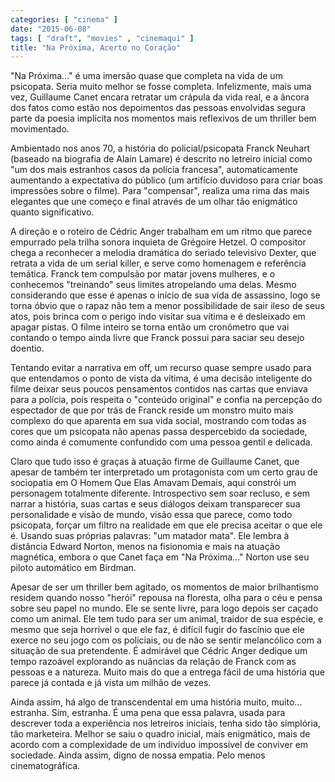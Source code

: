 ```yaml
---
categories: [ "cinema" ]
date: "2015-06-08"
tags: [ "draft", "movies" , "cinemaqui" ]
title: "Na Próxima, Acerto no Coração"
---
```

"Na Próxima..." é uma imersão quase que completa na vida de um
psicopata. Seria muito melhor se fosse completa. Infelizmente, mais
uma vez, Guillaume Canet encara retratar um crápula da vida real, e a
âncora dos fatos como estão nos depoimentos das pessoas envolvidas
segura parte da poesia implícita nos momentos mais reflexivos de um
thriller bem movimentado.

Ambientado nos anos 70, a história do policial/psicopata Franck Neuhart
(baseado na biografia de Alain Lamare) é descrito no letreiro inicial
como "um dos mais estranhos casos da polícia francesa", automaticamente
aumentando a expectativa do público (um artifício duvidoso para criar
boas impressões sobre o filme). Para "compensar", realiza uma rima
das mais elegantes que une começo e final através de um olhar tão
enigmático quanto significativo.

A direção e o roteiro de Cédric Anger trabalham em um ritmo que parece
empurrado pela trilha sonora inquieta de Grégoire Hetzel. O compositor
chega a reconhecer a melodia dramática do seriado televisivo Dexter, que
retrata a vida de um serial killer, e serve como homenagem e referência
temática. Franck tem compulsão por matar jovens mulheres, e o conhecemos
"treinando" seus limites atropelando uma delas. Mesmo considerando que
esse é apenas o início de sua vida de assassino, logo se torna óbvio
que o rapaz não tem a menor possibilidade de sair ileso de seus atos,
pois brinca com o perigo indo visitar sua vítima e é desleixado em
apagar pistas. O filme inteiro se torna então um cronômetro que vai
contando o tempo ainda livre que Franck possui para saciar seu desejo
doentio.

Tentando evitar a narrativa em off, um recurso quase sempre usado para
que entendamos o ponto de vista da vítima, é uma decisão inteligente do
filme deixar seus poucos pensamentos contidos nas cartas que enviava para
a polícia, pois respeita o "conteúdo original" e confia na percepção
do espectador de que por trás de Franck reside um monstro muito mais
complexo do que aparenta em sua vida social, mostrando com todas as
cores que um psicopata não apenas passa despercebido da sociedade,
como ainda é comumente confundido com uma pessoa gentil e delicada.

Claro que tudo isso é graças à atuação firme de Guillaume Canet,
que apesar de também ter interpretado um protagonista com um certo
grau de sociopatia em O Homem Que Elas Amavam Demais, aqui constrói um
personagem totalmente diferente. Introspectivo sem soar recluso, e sem
narrar a história, suas cartas e seus diálogos deixam transparecer
sua personalidade e visão de mundo, visão essa que parece, como todo
psicopata, forçar um filtro na realidade em que ele precisa aceitar o
que ele é. Usando suas próprias palavras: "um matador mata". Ele lembra
à distância Edward Norton, menos na fisionomia e mais na atuação
magnética, embora o que Canet faça em "Na Próxima..." Norton use seu
piloto automático em Birdman.

Apesar de ser um thriller bem agitado, os momentos de maior brilhantismo
residem quando nosso "herói" repousa na floresta, olha para o céu e
pensa sobre seu papel no mundo. Ele se sente livre, para logo depois ser
caçado como um animal. Ele tem tudo para ser um animal, traidor de sua
espécie, e mesmo que seja horrível o que ele faz, é difícil fugir
do fascínio que ele exerce no seu jogo com os policiais, ou de não se
sentir melancólico com a situação de sua pretendente. É admirável
que Cédric Anger dedique um tempo razoável explorando as nuâncias
da relação de Franck com as pessoas e a natureza. Muito mais do que
a entrega fácil de uma história que parece já contada e já vista um
milhão de vezes.

Ainda assim, há algo de transcendental em uma história muito,
muito... estranha. Sim, estranha. É uma pena que essa palavra, usada
para descrever toda a experiência nos letreiros iniciais, tenha sido
tão simplória, tão marketeira. Melhor se saiu o quadro inicial,
mais enigmático, mais de acordo com a complexidade de um indivíduo
impossível de conviver em sociedade. Ainda assim, digno de nossa
empatia. Pelo menos cinematográfica.
